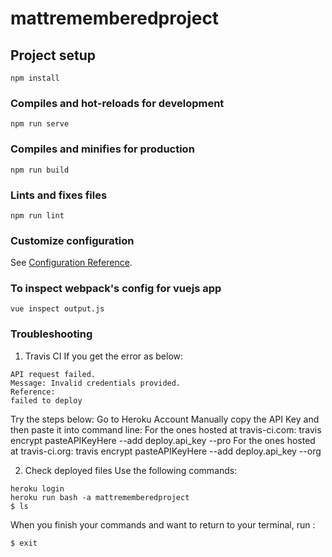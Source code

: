 # mattrememberedproject

## Project setup
```
npm install
```

### Compiles and hot-reloads for development
```
npm run serve
```

### Compiles and minifies for production
```
npm run build
```

### Lints and fixes files
```
npm run lint
```

### Customize configuration
See [Configuration Reference](https://cli.vuejs.org/config/).

### To inspect webpack's config for vuejs app
```
vue inspect output.js
```

### Troubleshooting
1. Travis CI
If you get the error as below:
```
API request failed.
Message: Invalid credentials provided.
Reference: 
failed to deploy
```
Try the steps below:
Go to Heroku Account
Manually copy the API Key and then paste it into command line:
For the ones hosted at travis-ci.com:
travis encrypt pasteAPIKeyHere --add deploy.api_key --pro
For the ones hosted at travis-ci.org:
travis encrypt pasteAPIKeyHere --add deploy.api_key --org

2. Check deployed files
Use the following commands:
```
heroku login
heroku run bash -a mattrememberedproject
$ ls
```
When you finish your commands and want to return to your terminal, run :
```
$ exit
```